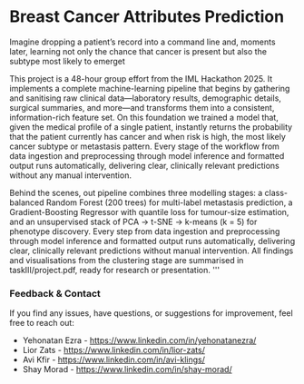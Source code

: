 # Breast Cancer Attributes Prediction

Imagine dropping a patient’s record into a command line and, moments later, learning not only the chance that cancer is present but also the subtype most likely to emerget

This project is a 48-hour group effort from the IML Hackathon 2025. It implements a complete machine-learning pipeline that begins by gathering and sanitising raw clinical data—laboratory results, demographic details, surgical summaries, and more—and transforms them into a consistent, information-rich feature set. On this foundation we trained a model that, given the medical profile of a single patient, instantly returns the probability that the patient currently has cancer and when risk is high, the most likely cancer subtype or metastasis pattern. Every stage of the workflow from data ingestion and preprocessing through model inference and formatted output runs automatically, delivering clear, clinically relevant predictions without any manual intervention.

Behind the scenes, out pipeline combines three modelling stages: a class-balanced Random Forest (200 trees) for multi-label metastasis prediction, a Gradient-Boosting Regressor with quantile loss for tumour-size estimation, and an unsupervised stack of PCA → t-SNE → k-means (k = 5) for phenotype discovery. Every step from data ingestion and preprocessing through model inference and formatted output runs automatically, delivering clear, clinically relevant predictions without manual intervention. All findings and visualisations from the clustering stage are summarised in taskIII/project.pdf, ready for research or presentation.
'''


### Feedback & Contact
If you find any issues, have questions, or suggestions for improvement, feel free to reach out:

- Yehonatan Ezra - https://www.linkedin.com/in/yehonatanezra/  
- Lior Zats - https://www.linkedin.com/in/lior-zats/
- Avi Kfir  - https://www.linkedin.com/in/avi-klings/
- Shay Morad - https://www.linkedin.com/in/shay-morad/
